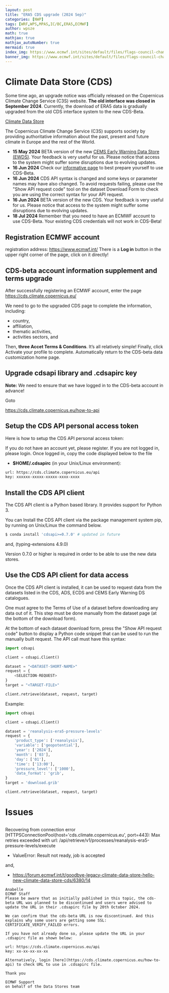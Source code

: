 ```yaml
---
layout: post
title: "ERA5 CDS upgrade (2024 Sep)"
categories: [NWP]
tags: [WRF,WPS,MPAS,IC/BC,ERA5,ECMWF]
author: wpsze
math: true
mathjax: true
mathjax_autoNumber: true
mermaid: true
index_img: https://www.ecmwf.int/sites/default/files/flags-council-chamber-650px.jpg
banner_img: https://www.ecmwf.int/sites/default/files/flags-council-chamber-650px.jpg
---
```


# Climate Data Store (CDS)

Some time ago, an upgrade notice was officially released on the Copernicus Climate Change Service (C3S) website. **The old interface was closed in September 2024**. Currently, the download of ERA5 data is gradually upgraded from the old CDS interface system to the new CDS-Beta.

[Climate Data Store](https://cds.climate.copernicus.eu/)

The Copernicus Climate Change Service (C3S) supports society by providing authoritative information about the past, present and future climate in Europe and the rest of the World.

- **15 May 2024** BETA version of the new [CEMS Early Warning Data Store (EWDS)](https://ewds.climate.copernicus.eu/). Your feedback is very useful for us. Please notice that access to the system might suffer some disruptions due to evolving updates.
- **16 Jun 2024** Check our [informative page](https://confluence.ecmwf.int/x/uINmFw) to best prepare yourself to use CDS-Beta.
- **16 Jun 2024** CDS API syntax is changed and some keys or parameter names may have also changed. To avoid requests failing, please use the "Show API request code" tool on the dataset Download Form to check you are using the correct syntax for your API request.
- **16 Jun 2024** BETA version of the new CDS. Your feedback is very useful for us. Please notice that access to the system might suffer some disruptions due to evolving updates.
- **18 Jul 2024** Remember that you need to have an ECMWF account to use CDS-Beta. Your existing CDS credentials will not work in CDS-Beta!

## Registration ECMWF account 

registration address: <https://www.ecmwf.int/> There is a **Log in** button in the upper right corner of the page, click on it directly!

## CDS-beta account information supplement and terms upgrade

After successfully registering an ECMWF account, enter the page <https://cds.climate.copernicus.eu/>

We need to go to the upgraded CDS page to complete the information, including: 
- country, 
- affiliation, 
- thematic activities, 
- activities sectors, and 

Then, **three Accet Terms & Conditions**. It’s all relatively simple! Finally, click Activate your profile to complete. Automatically return to the CDS-beta data customization home page.

## Upgrade cdsapi library and .cdsapirc key

**Note:** We need to ensure that we have logged in to the CDS-beta account in advance!

Goto

<https://cds.climate.copernicus.eu/how-to-api>

## Setup the CDS API personal access token
Here is how to setup the CDS API personal access token:

If you do not have an account yet, please register.
If you are not logged in, please login.
Once logged in, copy the code displayed below to the file 
- **$HOME/.cdsapirc** (in your Unix/Linux environment):

```sh
url: https://cds.climate.copernicus.eu/api
key: xxxxxx-xxxxx-xxxxx-xxxx-xxxx
```

## Install the CDS API client

The CDS API client is a Python based library. It provides support for Python 3.

You can Install the CDS API client via the package management system pip, by running on Unix/Linux the command below.

```sh
$ conda install 'cdsapi>=0.7.0' # updated in future
```
and, (typing-extensions     4.9.0)

Version 0.7.0 or higher is required in order to be able to use the new data stores.

## Use the CDS API client for data access
Once the CDS API client is installed, it can be used to request data from the datasets listed in the CDS, ADS, ECDS and CEMS Early Warning DS catalogues.

One must agree to the Terms of Use of a dataset before downloading any data out of it. This step must be done manually from the dataset page (at the bottom of the download form).

At the bottom of each dataset download form, press the "Show API request code" button to display a Python code snippet that can be used to run the manually built request. The API call must have this syntax:

```python  
import cdsapi

client = cdsapi.Client()

dataset = "<DATASET-SHORT-NAME>"
request = {
    <SELECTION-REQUEST>
}
target = "<TARGET-FILE>"

client.retrieve(dataset, request, target)
```

Example:

```python        
import cdsapi

client = cdsapi.Client()

dataset = 'reanalysis-era5-pressure-levels'
request = {
    'product_type': ['reanalysis'],
    'variable': ['geopotential'],
    'year': ['2024'],
    'month': ['03'],
    'day': ['01'],
    'time': ['13:00'],
    'pressure_level': ['1000'],
    'data_format': 'grib',
}
target = 'download.grib'

client.retrieve(dataset, request, target)
```

# Issues

##

Recovering from connection error [HTTPSConnectionPool(host='cds.climate.copernicus.eu', port=443): Max retries exceeded with url: /api/retrieve/v1/processes/reanalysis-era5-pressure-levels/execute

- ValueError: Result not ready, job is accepted

and,

- <https://forum.ecmwf.int/t/goodbye-legacy-climate-data-store-hello-new-climate-data-store-cds/6380/14>

```text
Anabelle
ECMWF Staff
Please be aware that as initially published in this topic, the cds-beta URL was planned to be discontinued and users were advised to update the URL in their .cdsapirc file by 20th October 2024.

We can confirm that the cds-beta URL is now discontinued. And this explains why some users are getting some SSL: CERTIFICATE_VERIFY_FAILED errors.

If you have not already done so, please update the URL in your .cdsapirc file as shown below:

url: https://cds.climate.copernicus.eu/api
key: xx-xx-xx-xx-xx

Alternatively, login [here](https://cds.climate.copernicus.eu/how-to-api) to check URL to use in .cdsapirc file.

Thank you

ECMWF Support
on behalf of the Data Stores team
```